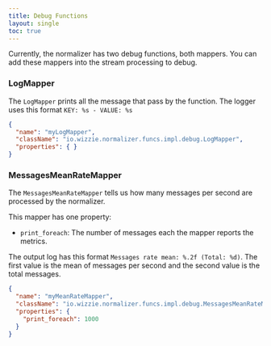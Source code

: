 ```yaml
---
title: Debug Functions
layout: single
toc: true
---
```


Currently, the normalizer has two debug functions, both mappers. You can add these mappers into the stream processing to debug.

### LogMapper

The `LogMapper` prints all the message that pass by the function.
The logger uses this format `KEY: %s - VALUE: %s`

```json
{
  "name": "myLogMapper",
  "className": "io.wizzie.normalizer.funcs.impl.debug.LogMapper",
  "properties": { }
}
```

### MessagesMeanRateMapper

The `MessagesMeanRateMapper` tells us how many messages per second are processed by the normalizer.

This mapper has one property:
* `print_foreach`: The number of messages each the mapper reports the metrics.

The output log has this format `Messages rate mean: %.2f (Total: %d)`. The first value is the mean of messages per second and the second value is the total messages.

```json
{
  "name": "myMeanRateMapper",
  "className": "io.wizzie.normalizer.funcs.impl.debug.MessagesMeanRateMapper",
  "properties": {
    "print_foreach": 1000
  }
}
```